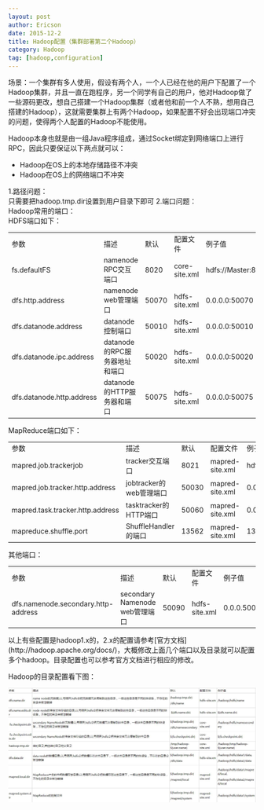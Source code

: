 ```yaml
---
layout: post
author: Ericson
date: 2015-12-2
title: Hadoop配置（集群部署第二个Hadoop）
category: Hadoop
tag: [hadoop,configuration]
---
```


场景：一个集群有多人使用，假设有两个人，一个人已经在他的用户下配置了一个Hadoop集群，并且一直在跑程序，另一个同学有自己的用户，他对Hadoop做了一些源码更改，想自己搭建一个Hadoop集群（或者他和前一个人不熟，想用自己搭建的Hadoop），这就需要集群上有两个Hadoop，如果配置不好会出现端口冲突的问题，使得两个人配置的Hadoop不能使用。

Hadoop本身也就是由一组Java程序组成，通过Socket绑定到网络端口上进行RPC，因此只要保证以下两点就可以：
<ul>
    <li>Hadoop在OS上的本地存储路径不冲突</li>
    <li>Hadoop在OS上的网络端口不冲突</li>
</ul>
1.路径问题：<br>
只需要把hadoop.tmp.dir设置到用户目录下即可
2.端口问题：<br>
Hadoop常用的端口：<br>
HDFS端口如下：

<div style="width:auto; height:auto; overflow:auto">
<table>
    <tr>
        <td>参数</td>
        <td>描述</td>
        <td>默认</td>
        <td>配置文件</td>
        <td>例子值</td>
    </tr>
    <tr>
        <td>fs.defaultFS</td>
        <td>namenode RPC交互端口</td>
        <td>8020</td>
        <td>core-site.xml</td>
        <td>hdfs://Master:8020</td>
    </tr>
    <tr>
        <td>dfs.http.address</td>
        <td>namenode web管理端口</td>
        <td>50070</td>
        <td>hdfs-site.xml</td>
        <td>0.0.0.0:50070</td>
    </tr>
    <tr>
        <td>dfs.datanode.address</td>
        <td>datanode控制端口</td>
        <td>50010</td>
        <td>hdfs-site.xml</td>
        <td>0.0.0.0:50010</td>
    </tr>
    <tr>
        <td>dfs.datanode.ipc.address</td>
        <td>datanode的RPC服务器地址和端口</td>
        <td>50020</td>
        <td>hdfs-site.xml</td>
        <td>0.0.0.0:50020</td>
    </tr>
    <tr>
        <td>dfs.datanode.http.address</td>
        <td>datanode的HTTP服务器和端口</td>
        <td>50075</td>
        <td>hdfs-site.xml</td>
        <td>0.0.0.0:50075</td>
    </tr>
</table>
</div>
MapReduce端口如下：

<div style="width:auto; height:auto; overflow:auto">
<table>
    <tr>
        <td>参数</td>
        <td>描述</td>
        <td>默认</td>
        <td>配置文件</td>
        <td>例子值</td>
    </tr>
    <tr>
        <td>mapred.job.trackerjob</td>
        <td>tracker交互端口</td>
        <td>8021</td>
        <td>mapred-site.xml</td>
        <td>hdfs://master:8021</td>
    </tr>
    <tr>
        <td>mapred.job.tracker.http.address</td>
        <td>jobtracker的web管理端口</td>
        <td>50030</td>
        <td>mapred-site.xml</td>
        <td>0.0.0.0:50030</td>
    </tr>
    <tr>
        <td>mapred.task.tracker.http.address</td>
        <td>tasktracker的HTTP端口</td>
        <td>50060</td>
        <td>mapred-site.xml</td>
        <td>0.0.0.0:50060</td>
    </tr>
    <tr>
        <td>mapreduce.shuffle.port</td>
        <td>ShuffleHandler的端口</td>
        <td>13562</td>
        <td>mapred-site.xml</td>
        <td>13562</td>
    </tr>
</table>
</div>
其他端口：

<div style="width:auto; height:auto; overflow:auto">
    <table>
        <tr>
            <td>参数</td>
            <td>描述</td>
            <td>默认</td>
            <td>配置文件</td>
            <td>例子值</td>
        </tr>
        <tr>
            <td>dfs.namenode.secondary.http-address</td>
            <td>secondary Namenode web管理端口</td>
            <td>50090</td>
            <td>hdfs-site.xml</td>
            <td>0.0.0.50090</td>
        </tr>
    </table>
</div>
以上有些配置是hadoop1.x的，2.x的配置请参考[官方文档](http://hadoop.apache.org/docs/)，大概修改上面几个端口以及目录就可以配置多个hadoop。目录配置也可以参考官方文档进行相应的修改。

Hadoop的目录配置看下图：

<div style="width:auto; height:auto; overflow:auto">
    <img src="/public/img/hadoop/directory_configuration.jpg">
</div>
